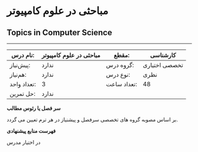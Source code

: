 # مباحثی در علوم کامپیوتر
## Topics in Computer Science
_______________________________________________________________________________
| نام درس:    | مباحثی در علوم کامپیوتر | مقطع:       | کارشناسی      |
| ----------- | ----------------------- | ----------- | ------------- |
| پیش‌نیاز:   | ندارد                   | گروه درس:   | تخصصی اختیاری |
| هم‌نیاز:    | ندارد                   | نوع درس:    | نظری          |
| تعداد واحد: | 3                       | تعداد ساعت: | 48            |
| حل تمرین:   |  ندارد                  |             |               |

**سر فصل یا رئوس مطالب**

بر اساس مصوبه گروه های تخصصی سرفصل و پیشنیاز در هر ترم تعیین می گردد.

**فهرست منابع پیشنهادی**

در اختیار مدرس

